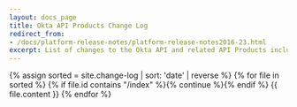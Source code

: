```yaml
---
layout: docs_page
title: Okta API Products Change Log
redirect_from:
- /docs/platform-release-notes/platform-release-notes2016-23.html
excerpt: List of changes to the Okta API and related API Products including bug fixes and new features
---
```


<div>
{% assign sorted = site.change-log | sort: 'date' | reverse %}
{% for file in sorted %}
  {% if file.id contains "/index" %}{% continue %}{% endif %}
  {{ file.content }}
{% endfor %}
</div>
